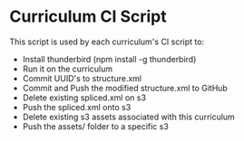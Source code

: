 # Curriculum CI Script

This script is used by each curriculum's CI script to:

 - Install thunderbird (npm install -g thunderbird)
 - Run it on the curriculum
 - Commit UUID's to structure.xml
 - Commit and Push the modified structure.xml to GitHub
 - Delete existing spliced.xml on s3
 - Push the spliced.xml onto s3
 - Delete existing s3 assets associated with this curriculum
 - Push the assets/ folder to a specific s3
